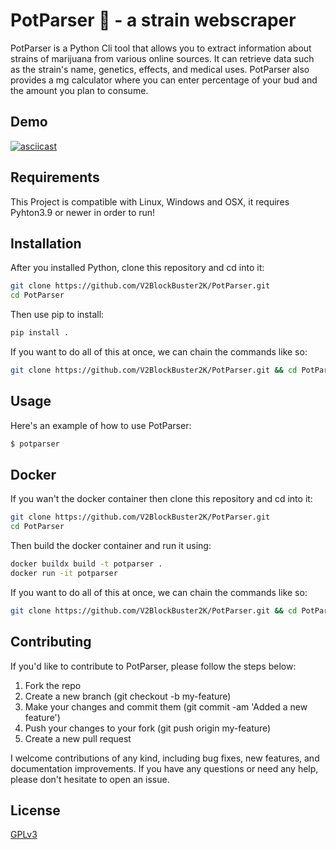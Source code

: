 # PotParser 🥦 - a strain webscraper

PotParser is a Python Cli tool that allows you to extract information about strains of marijuana from various online sources. It can retrieve data such as the strain's name, genetics, effects, and medical uses. PotParser also provides a mg calculator where you can enter percentage of your bud and the amount you plan to consume.

## Demo

[![asciicast](https://asciinema.org/a/584238.svg)](https://asciinema.org/a/584238)

## Requirements

This Project is compatible with Linux, Windows and OSX, it requires Pyhton3.9 or newer in order to run!

## Installation

After you installed Python, clone this repository and cd into it:

```bash
git clone https://github.com/V2BlockBuster2K/PotParser.git
cd PotParser
```

Then use pip to install:

```bash
pip install .
```

If you want to do all of this at once, we can chain the commands like so:

```bash
git clone https://github.com/V2BlockBuster2K/PotParser.git && cd PotParser && pip install .
```

## Usage

Here's an example of how to use PotParser:

```bash
$ potparser
```

## Docker

If you wan't the docker container then clone this repository and cd into it:

```bash
git clone https://github.com/V2BlockBuster2K/PotParser.git
cd PotParser
```

Then build the docker container and run it using:

```bash
docker buildx build -t potparser .
docker run -it potparser
```

If you want to do all of this at once, we can chain the commands like so:

```bash
git clone https://github.com/V2BlockBuster2K/PotParser.git && cd PotParser && docker buildx build -t potparser . && docker run -it potparser
```

## Contributing

If you'd like to contribute to PotParser, please follow the steps below:

1. Fork the repo
2. Create a new branch (git checkout -b my-feature)
3. Make your changes and commit them (git commit -am 'Added a new feature')
4. Push your changes to your fork (git push origin my-feature)
5. Create a new pull request

I welcome contributions of any kind, including bug fixes, new features, and documentation improvements. If you have any questions or need any help, please don't hesitate to open an issue.

## License

[GPLv3](https://www.gnu.org/licenses/gpl-3.0.txt)

